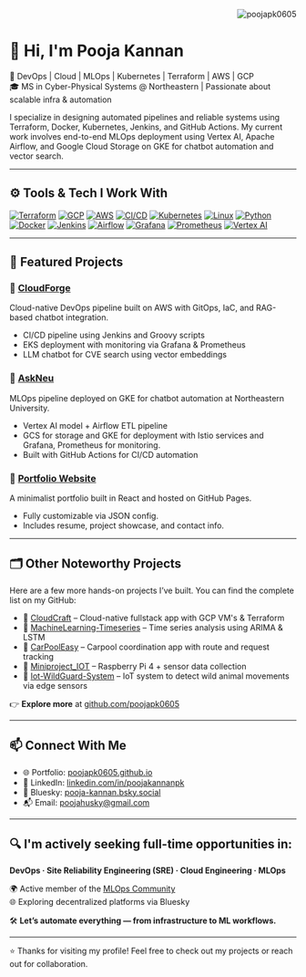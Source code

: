 <!-- GitHub Profile Views -->
<p align="right">
  <img src="https://komarev.com/ghpvc/?username=poojapk0605&label=Profile%20Views&color=0e75b6&style=flat" alt="poojapk0605" />
</p>

# 👋 Hi, I'm Pooja Kannan

🚀 DevOps | Cloud | MLOps | Kubernetes | Terraform | AWS | GCP  
🎓 MS in Cyber-Physical Systems @ Northeastern | Passionate about scalable infra & automation

I specialize in designing automated pipelines and reliable systems using Terraform, Docker, Kubernetes, Jenkins, and GitHub Actions. My current work involves end-to-end MLOps deployment using Vertex AI, Apache Airflow, and Google Cloud Storage on GKE for chatbot automation and vector search.

---

## ⚙️ Tools & Tech I Work With

[![Terraform](https://img.shields.io/badge/IaC-Terraform-blue?logo=terraform)](https://www.terraform.io)
[![GCP](https://img.shields.io/badge/Cloud-GCP-orange?logo=googlecloud)](https://cloud.google.com)
[![AWS](https://img.shields.io/badge/Cloud-AWS-yellow?logo=amazonaws)](https://aws.amazon.com)
[![CI/CD](https://img.shields.io/badge/CI%2FCD-GitHub%20Actions-green?logo=githubactions)](https://github.com/features/actions)
[![Kubernetes](https://img.shields.io/badge/Orchestration-Kubernetes-blue?logo=kubernetes)](https://kubernetes.io)
[![Linux](https://img.shields.io/badge/System-Linux-black?logo=linux)](https://www.kernel.org)
[![Python](https://img.shields.io/badge/Scripting-Python-yellow?logo=python)](https://www.python.org)
[![Docker](https://img.shields.io/badge/Container-Docker-blue?logo=docker)](https://www.docker.com)
[![Jenkins](https://img.shields.io/badge/Automation-Jenkins-red?logo=jenkins)](https://www.jenkins.io)
[![Airflow](https://img.shields.io/badge/Workflow-Airflow-3aa0cf?logo=apacheairflow)](https://airflow.apache.org)
[![Grafana](https://img.shields.io/badge/Monitoring-Grafana-f46800?logo=grafana)](https://grafana.com)
[![Prometheus](https://img.shields.io/badge/Monitoring-Prometheus-e6522c?logo=prometheus)](https://prometheus.io)
[![Vertex AI](https://img.shields.io/badge/MLOps-Vertex%20AI-brightgreen)](https://cloud.google.com/vertex-ai)


---

## 📌 Featured Projects

### 🔹 [CloudForge](https://github.com/orgs/cloud-forge-advance-cloud/repositories)  
Cloud-native DevOps pipeline built on AWS with GitOps, IaC, and RAG-based chatbot integration.
- CI/CD pipeline using Jenkins and Groovy scripts  
- EKS deployment with monitoring via Grafana & Prometheus  
- LLM chatbot for CVE search using vector embeddings

### 🔹 [AskNeu]( https://github.com/poojapk0605/AskNEU) 
MLOps pipeline deployed on GKE for chatbot automation at Northeastern University.
- Vertex AI model + Airflow ETL pipeline  
- GCS for storage and GKE for deployment with Istio services and Grafana, Prometheus for monitoring.
- Built with GitHub Actions for CI/CD automation

### 🔹 [Portfolio Website](https://poojapk0605.github.io/)  
A minimalist portfolio built in React and hosted on GitHub Pages.
- Fully customizable via JSON config.
- Includes resume, project showcase, and contact info.

---

## 🗂️ Other Noteworthy Projects

Here are a few more hands-on projects I’ve built. You can find the complete list on my GitHub:

- 🔸 [CloudCraft](https://github.com/orgs/cloud-craft-project-fullstack/repositories) – Cloud-native fullstack app with GCP VM's & Terraform  
- 🔸 [MachineLearning-Timeseries](https://github.com/poojapk0605/MachineLearning-Timeseries) – Time series analysis using ARIMA & LSTM  
- 🔸 [CarPoolEasy](https://github.com/poojapk0605/CarPoolEasy) – Carpool coordination app with route and request tracking  
- 🔸 [Miniproject_IOT](https://github.com/poojapk0605/Miniproject_IOT) – Raspberry Pi 4 + sensor data collection  
- 🔸 [Iot-WildGuard-System](https://github.com/poojapk0605/Iot-WildGuard-System) – IoT system to detect wild animal movements via edge sensors  

👉 **Explore more** at [github.com/poojapk0605](https://github.com/poojapk0605)

---

## 📫 Connect With Me

- 🌐 Portfolio: [poojapk0605.github.io](https://poojapk0605.github.io/)
- 💼 LinkedIn: [linkedin.com/in/poojakannanpk](https://www.linkedin.com/in/poojakannanpk/)
- 🧵 Bluesky: [pooja-kannan.bsky.social](https://bsky.app/profile/pooja-kannan.bsky.social)
- 📬 Email: poojahusky@gmail.com

---

## 🔍 I'm actively seeking full-time opportunities in:  
**DevOps · Site Reliability Engineering (SRE) · Cloud Engineering · MLOps**

🌍 Active member of the [MLOps Community](https://mlops.community/)  
🌐 Exploring decentralized platforms via Bluesky  

🛠️ **Let’s automate everything — from infrastructure to ML workflows.**

---

⭐️ Thanks for visiting my profile! Feel free to check out my projects or reach out for collaboration.
